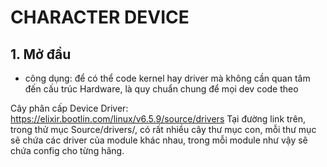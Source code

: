 # CHARACTER DEVICE
## 1. Mở đầu

- công dụng: để có thể code kernel hay driver mà không cần quan tâm đến cấu trúc Hardware, là quy chuẩn chung để mọi dev code theo

Cây phân cấp Device Driver:
https://elixir.bootlin.com/linux/v6.5.9/source/drivers
  Tại đường link trên, trong thử mục Source/drivers/, có rất nhiều cây thư mục con, mỗi thư mục sẽ chứa các driver của module khác nhau, trong mỗi module như vậy sẽ chứa config cho từng hãng.
